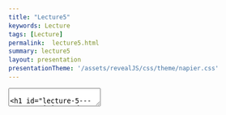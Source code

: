 ```yaml
---
title: "Lecture5"
keywords: Lecture
tags: [Lecture]
permalink:  lecture5.html
summary: lecture5
layout: presentation
presentationTheme: '/assets/revealJS/css/theme/napier.css' 
---
```

<section data-markdown data-separator="^\n---\n$" data-separator-vertical="^\n--\n$">
<textarea data-template>

# Lecture 5 -  Game Entities and Entity Management
### SET09121 - Games Engineering

<br><br>
Kevin Chalmers and Sam Serrels

School of Computing. Edinburgh Napier University


---

# Recommended Reading

Game Design Workshop. 3rd Edition. Fullerton (2014).

- Read Chapter 5 on System Dynamics.

 ![image](assets/images/gdw_book.jpg)


---

# Review - System Dynamics

- Last lecture we examined systems and how games can be viewed as systems.
- We incorporated our existing Formal Elements of game design into a system model view of a game. <!-- .element: class="fragment" -->
- We also showed how we can define a game as a system, and some of the similarities with software development. <!-- .element: class="fragment" -->
- In this lecture we will go into detail about how we can use this model to develop our based game objects. <!-- .element: class="fragment" -->
- What were the parts of a system we defined? <!-- .element: class="fragment" -->


---

# Review -- Objects

- A system is made up of a collection of objects.
 - Examples: Mario, mushroom, blocks.
- Objects are the key component of interest -- from a game point of view we want to work on the level of objects.


![image](assets/images/mario.jpg) <!-- .element width="70%"  -->


---

# Review -- Properties

- Objects will have properties associated with them.
- The properties determine the individual values associated with an object.
- Examples include: health; armour; position; etc.

 ![image](assets/images/witcher3.jpg) <!-- .element width="70%"  -->


---

# Review -- Behaviours

- Objects also have behaviours which define what actions an object performs.
 - In object-orientation we call these behaviours methods.
- Example behaviours include: jumping; running; shooting; etc.

![image](assets/images/minecraft.jpg) <!-- .element width="70%"  -->


---

# Review -- Relationships

- The most difficult aspect of a system to define is the relationship between the objects.
- Relationships allow the objects to interact and therefore provide a more complex system. <!-- .element: class="fragment" -->
 - Remember Tic-Tac-Toe versus chess.
- From a game point of view relationships can include: <!-- .element: class="fragment" -->
 - Position of a character in the game world. <!-- .element: class="fragment" -->
 - The type of weapon the character currently holds. <!-- .element: class="fragment" -->
 - The enemy the character is currently attacking. <!-- .element: class="fragment" -->
 - The armour the enemy is currently wearing. <!-- .element: class="fragment" -->
 - How the weapon reacts to that type of armour. <!-- .element: class="fragment" -->


---

# Examples - Entities


---

# Example Game -- Starcraft II 

<iframe width="760" height="515" src="https://www.youtube.com/embed/yaqeZ9Snt4E" frameborder="0" allow="autoplay; encrypted-media; picture-in-picture" allowfullscreen></iframe>


---

# Engineering a Game -- Objects as Entities
- The first thing to do when considering Starcraft II as a system is to consider the objects.
 - Soldiers. <!-- .element: class="fragment" -->
 - Vehicles. <!-- .element: class="fragment" -->
 - Buildings. <!-- .element: class="fragment" -->
 - Scenery. <!-- .element: class="fragment" -->
 - etc. <!-- .element: class="fragment" -->
- We need a simple method to think of these objects so we can manage and control them. <!-- .element: class="fragment" -->


To do this we will define a basic <!-- .element: class="fragment" -->`entity` class.


---

# Example Game -- Pong 

![image](assets/images/pong.gif)


---

# Properties of a Pong Entity

- What do you see in Pong?
 - What are the objects/entities involved in Pong? <!-- .element: class="fragment" -->
- What are the attributes/properties of these entities? <!-- .element: class="fragment" -->
- What are the common properties across all the entities? <!-- .element: class="fragment" -->


---

# The Properties of a Basic Entity

- We can identify four basic properties of a game entity.
- Position of the object in the game world. <!-- .element: class="fragment" -->
    - Store as a 2-dimensional or 3-dimensional vector. <!-- .element: class="fragment" -->
- A graphic representing the entity. <!-- .element: class="fragment" -->
    - Texture for 2D game. <!-- .element: class="fragment" -->
    - Geometry for 3D game. <!-- .element: class="fragment" -->
- We also need basic state information of the entity. <!-- .element: class="fragment" -->
    - We need a flag to indicate if the game entity is active/up-datable: alive. <!-- .element: class="fragment" -->
    - We also need a flag to indicate is visible: visible. <!-- .element: class="fragment" -->


---

# Possible Other Properties

- There are numerous other properties a game entity could have:
    - Velocity.
    - Sound effect.
    - Hit points.
    - etc.
- The key is to keep the game entity abstract and simple. <!-- .element: class="fragment" -->
    - We can extend the abstract class.
    - We can add extra properties as needed.
    - We can also add components to add properties.


---

# Back to Pong -- Behaviours

- What sort of behaviours do the Pong entities have?
    - What actions do they perform during the game?
- Are there any similarities between these behaviours?

 ![image](assets/images/pong.gif)


---

<!-- .slide: class="split" -->
# Think About the Game

- What are the main stages that a game goes through?
 - Initialise.
 - Load Content.
 - Update.
 - Render.
 - Shutdown.

- From an entity point of view we can operate on the same basic principles.

![image](assets/images/gameloop.png) <!-- .element height="750px"  -->


---

# An Entity's Behaviours

- We will have four key behaviours for a game entity.
 - <!-- .element: class="fragment" --> **Initialise** - will be managed by the constructor of the entity.
 - <!-- .element: class="fragment" --> **Update** - will update the game entity based on its logic. 
 - <!-- .element: class="fragment" --> **Render** - will display the game entity on the screen.
 - <!-- .element: class="fragment" --> **Destructor** - will shutdown/destroy the entity.

- There are numerous other methods possible: <!-- .element: class="fragment" -->
    - Detect collision. <!-- .element: class="fragment" -->
    - Update AI. <!-- .element: class="fragment" -->
    - Update physics. <!-- .element: class="fragment" -->
- Again, we are going to keep it abstract and simple. <!-- .element: class="fragment" -->
    - Constructor. Update. Render. Destructor.


---


# Back to System Dynamics

- From a system point of view, we need to define the following:
- Objects / Entities
- Object Properties
 - Abstract level -- position, graphic, alive, visible.
- Object Behaviours
 - Abstract level - constructor, update, render, destructor.
- Relationships between Objects.
 - More on this shortly.
- Interaction with the system.
 - External system control -- not modelled.

---

# Our Entity Class

![image](assets/images/entity.png) 


---

# Managing Entities


---

# Managing Entities

- Our game will have multiple entities within it.
    - Player controlled characters.
    - Computer controlled characters.
    - Pick-ups.
    - Scenery
- We need some method of managing all these entities without putting
    too much thought into it.

---

# Managing Entities
Games have lot's of Entities

![image](assets/images/lego_marvel.jpg) 


---

# Data Structure Approach

- The simplest method: use a suitable data structure. <!-- .element: class="fragment" -->
    - Array, list, or map. <!-- .element: class="fragment" -->
- Then we can just tell them all to update and draw as required. <!-- .element: class="fragment" -->
    - For each entity in the list call update. <!-- .element: class="fragment" -->
    - For each entity in the list call render. <!-- .element: class="fragment" -->
- However, this has limitations. <!-- .element: class="fragment" -->
    - How do we find a single entity in the list? <!-- .element: class="fragment" -->
    - How do we remove entities from the list if we want to? <!-- .element: class="fragment" -->
    - How do we pass the list around the program? <!-- .element: class="fragment" -->
    - What about general efficiency? <!-- .element: class="fragment" -->
- Therefore we will adopt a software engineering approach to the problem by using a manager class. <!-- .element: class="fragment" -->


---

# Software Engineering Approach

- By using a manager component we can: <!-- .element: class="fragment" --> 
    - Manage the logic of our application in discrete parts. <!-- .element: class="fragment" -->
    - Manage access to our collection of entities. <!-- .element: class="fragment" -->
    - Allow communication between the entities. <!-- .element: class="fragment" -->


---

# Entity Manager
 ![image](assets/images/game_operation.png)  <!-- .element height="750px"  -->



---

# Defining our Manager Class
![image](assets/images/entity_manager.png)


---

# Summary


---

# Summary

- Think about the elements of your game as a collection of entities game objects.
    - Use the entity base class.
    - Add required properties.
    - Add required behaviours.
    - Add required relationships.
    - Add the entity to the game world.

- By using an entity based approach and a manager we can focus on individual entity behaviour in the first instance.
